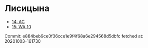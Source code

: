 # Лисицына
- [14: AC](14.md)
- [15: WA 10](15.md)

Commit: e884beb9ce0f36cce1e9f4f68a6e294568d5dbfc
 fetched at: 20201003-161730
